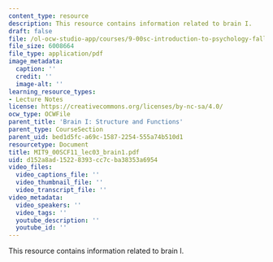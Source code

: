 ```yaml
---
content_type: resource
description: This resource contains information related to brain I.
draft: false
file: /ol-ocw-studio-app/courses/9-00sc-introduction-to-psychology-fall-2011/d152a8ad15228393cc7cba38353a6954_MIT9_00SCF11_lec03_brain1.pdf
file_size: 6008664
file_type: application/pdf
image_metadata:
  caption: ''
  credit: ''
  image-alt: ''
learning_resource_types:
- Lecture Notes
license: https://creativecommons.org/licenses/by-nc-sa/4.0/
ocw_type: OCWFile
parent_title: 'Brain I: Structure and Functions'
parent_type: CourseSection
parent_uid: bed1d5fc-a69c-1587-2254-555a74b510d1
resourcetype: Document
title: MIT9_00SCF11_lec03_brain1.pdf
uid: d152a8ad-1522-8393-cc7c-ba38353a6954
video_files:
  video_captions_file: ''
  video_thumbnail_file: ''
  video_transcript_file: ''
video_metadata:
  video_speakers: ''
  video_tags: ''
  youtube_description: ''
  youtube_id: ''
---
```

This resource contains information related to brain I.